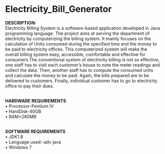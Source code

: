 # Electricity_Bill_Generator
<b>DESCRIPTION:</b><br>
Electricity Billing System is a software-based application developed in Java programming language. 
The project aims at serving the department of electricity by computerizing the billing system. It mainly focuses 
on the calculation of Units consumed during the specified time and the money to be paid to electricity offices. 
This computerized system will make the overall billing system easy, accessible, comfortable and effective for 
consumers.The conventional system of electricity billing is not so effective, one staff has to visit each 
customer’s house to note the meter readings and collect the data. Then, another staff has to compute the 
consumed units and calculate the money to be paid. Again, the bills prepared are to be delivered to customers. 
Finally, individual customer has to go to electricity office to pay their dues.<br><br>

<b>HARDWARE REQUIREMENTS</b><br>
• Processor-Pentium IV<br>
• HardDisk-40GB<br>
• RAM>260MB<br><br>

<b>SOFTWARE REQUIREMENTS</b> <br>
• JDK1.8<br>
• Language used:-adv java<br>
• Windows 7 <br>
